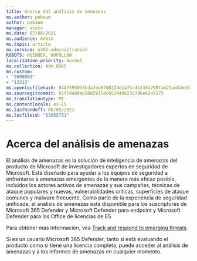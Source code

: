 ```yaml
---
title: Acerca del análisis de amenazas
ms.author: pebaum
author: pebaum
manager: scotv
ms.date: 07/08/2021
ms.audience: Admin
ms.topic: article
ms.service: o365-administration
ROBOTS: NOINDEX, NOFOLLOW
localization_priority: Normal
ms.collection: Adm_O365
ms.custom:
- "3000003"
- "12315"
ms.openlocfilehash: 844f595033b3a7ea87d8224e1a75c4b135d790fad21ad43e35784b951f312cc5
ms.sourcegitcommit: b5f7da89a650d2915dc652449623c78be6247175
ms.translationtype: MT
ms.contentlocale: es-ES
ms.lasthandoff: 08/05/2021
ms.locfileid: "53955731"
---
```

# <a name="about-threat-analytics"></a>Acerca del análisis de amenazas

El análisis de amenazas es la solución de inteligencia de amenazas del producto de Microsoft de investigadores expertos en seguridad de Microsoft. Está diseñado para ayudar a los equipos de seguridad a enfrentarse a amenazas emergentes de la manera más eficaz posible, incluidos los actores activos de amenazas y sus campañas, técnicas de ataque populares y nuevas, vulnerabilidades críticas, superficies de ataque comunes y malware frecuente. Como parte de la experiencia de seguridad unificada, el análisis de amenazas está disponible para los suscriptores de Microsoft 365 Defender y Microsoft Defender para endpoint y Microsoft Defender para los Office de licencias de E5. 

Para obtener más información, vea [Track and respond to emerging threats](/microsoft-365/security/defender/threat-analytics).

Si es un usuario Microsoft 365 Defender, tanto si está evaluando el producto como si tiene una licencia completa, puede acceder al análisis de amenazas y a los informes de amenazas en cualquier momento. 